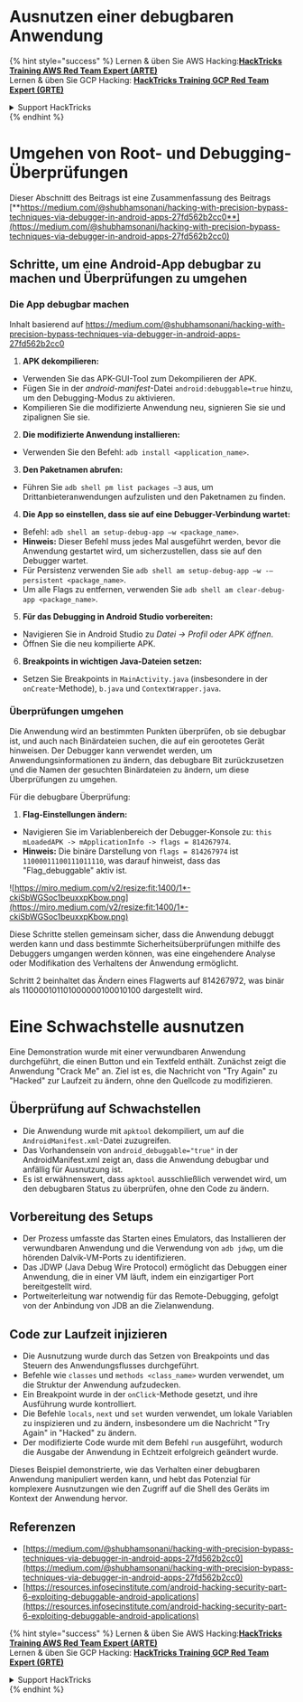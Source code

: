 # Ausnutzen einer debugbaren Anwendung

{% hint style="success" %}
Lernen & üben Sie AWS Hacking:<img src="/.gitbook/assets/arte.png" alt="" data-size="line">[**HackTricks Training AWS Red Team Expert (ARTE)**](https://training.hacktricks.xyz/courses/arte)<img src="/.gitbook/assets/arte.png" alt="" data-size="line">\
Lernen & üben Sie GCP Hacking: <img src="/.gitbook/assets/grte.png" alt="" data-size="line">[**HackTricks Training GCP Red Team Expert (GRTE)**<img src="/.gitbook/assets/grte.png" alt="" data-size="line">](https://training.hacktricks.xyz/courses/grte)

<details>

<summary>Support HackTricks</summary>

* Überprüfen Sie die [**Abonnementpläne**](https://github.com/sponsors/carlospolop)!
* **Treten Sie der** 💬 [**Discord-Gruppe**](https://discord.gg/hRep4RUj7f) oder der [**Telegram-Gruppe**](https://t.me/peass) bei oder **folgen** Sie uns auf **Twitter** 🐦 [**@hacktricks\_live**](https://twitter.com/hacktricks\_live)**.**
* **Teilen Sie Hacking-Tricks, indem Sie PRs an die** [**HackTricks**](https://github.com/carlospolop/hacktricks) und [**HackTricks Cloud**](https://github.com/carlospolop/hacktricks-cloud) GitHub-Repos senden.

</details>
{% endhint %}

# **Umgehen von Root- und Debugging-Überprüfungen**

Dieser Abschnitt des Beitrags ist eine Zusammenfassung des Beitrags [**https://medium.com/@shubhamsonani/hacking-with-precision-bypass-techniques-via-debugger-in-android-apps-27fd562b2cc0**](https://medium.com/@shubhamsonani/hacking-with-precision-bypass-techniques-via-debugger-in-android-apps-27fd562b2cc0)

## Schritte, um eine Android-App debugbar zu machen und Überprüfungen zu umgehen

### **Die App debugbar machen**

Inhalt basierend auf https://medium.com/@shubhamsonani/hacking-with-precision-bypass-techniques-via-debugger-in-android-apps-27fd562b2cc0

1. **APK dekompilieren:**
- Verwenden Sie das APK-GUI-Tool zum Dekompilieren der APK.
- Fügen Sie in der _android-manifest_-Datei `android:debuggable=true` hinzu, um den Debugging-Modus zu aktivieren.
- Kompilieren Sie die modifizierte Anwendung neu, signieren Sie sie und zipalignen Sie sie.

2. **Die modifizierte Anwendung installieren:**
- Verwenden Sie den Befehl: `adb install <application_name>`.

3. **Den Paketnamen abrufen:**
- Führen Sie `adb shell pm list packages –3` aus, um Drittanbieteranwendungen aufzulisten und den Paketnamen zu finden.

4. **Die App so einstellen, dass sie auf eine Debugger-Verbindung wartet:**
- Befehl: `adb shell am setup-debug-app –w <package_name>`.
- **Hinweis:** Dieser Befehl muss jedes Mal ausgeführt werden, bevor die Anwendung gestartet wird, um sicherzustellen, dass sie auf den Debugger wartet.
- Für Persistenz verwenden Sie `adb shell am setup-debug-app –w -–persistent <package_name>`.
- Um alle Flags zu entfernen, verwenden Sie `adb shell am clear-debug-app <package_name>`.

5. **Für das Debugging in Android Studio vorbereiten:**
- Navigieren Sie in Android Studio zu _Datei -> Profil oder APK öffnen_.
- Öffnen Sie die neu kompilierte APK.

6. **Breakpoints in wichtigen Java-Dateien setzen:**
- Setzen Sie Breakpoints in `MainActivity.java` (insbesondere in der `onCreate`-Methode), `b.java` und `ContextWrapper.java`.

### **Überprüfungen umgehen**

Die Anwendung wird an bestimmten Punkten überprüfen, ob sie debugbar ist, und auch nach Binärdateien suchen, die auf ein gerootetes Gerät hinweisen. Der Debugger kann verwendet werden, um Anwendungsinformationen zu ändern, das debugbare Bit zurückzusetzen und die Namen der gesuchten Binärdateien zu ändern, um diese Überprüfungen zu umgehen.

Für die debugbare Überprüfung:

1. **Flag-Einstellungen ändern:**
- Navigieren Sie im Variablenbereich der Debugger-Konsole zu: `this mLoadedAPK -> mApplicationInfo -> flags = 814267974`.
- **Hinweis:** Die binäre Darstellung von `flags = 814267974` ist `11000011100111011110`, was darauf hinweist, dass das "Flag_debuggable" aktiv ist.

![https://miro.medium.com/v2/resize:fit:1400/1*-ckiSbWGSoc1beuxxpKbow.png](https://miro.medium.com/v2/resize:fit:1400/1*-ckiSbWGSoc1beuxxpKbow.png)

Diese Schritte stellen gemeinsam sicher, dass die Anwendung debuggt werden kann und dass bestimmte Sicherheitsüberprüfungen mithilfe des Debuggers umgangen werden können, was eine eingehendere Analyse oder Modifikation des Verhaltens der Anwendung ermöglicht.

Schritt 2 beinhaltet das Ändern eines Flagwerts auf 814267972, was binär als 110000101101000000100010100 dargestellt wird.

# **Eine Schwachstelle ausnutzen**

Eine Demonstration wurde mit einer verwundbaren Anwendung durchgeführt, die einen Button und ein Textfeld enthält. Zunächst zeigt die Anwendung "Crack Me" an. Ziel ist es, die Nachricht von "Try Again" zu "Hacked" zur Laufzeit zu ändern, ohne den Quellcode zu modifizieren.

## **Überprüfung auf Schwachstellen**
- Die Anwendung wurde mit `apktool` dekompiliert, um auf die `AndroidManifest.xml`-Datei zuzugreifen.
- Das Vorhandensein von `android_debuggable="true"` in der AndroidManifest.xml zeigt an, dass die Anwendung debugbar und anfällig für Ausnutzung ist.
- Es ist erwähnenswert, dass `apktool` ausschließlich verwendet wird, um den debugbaren Status zu überprüfen, ohne den Code zu ändern.

## **Vorbereitung des Setups**
- Der Prozess umfasste das Starten eines Emulators, das Installieren der verwundbaren Anwendung und die Verwendung von `adb jdwp`, um die hörenden Dalvik-VM-Ports zu identifizieren.
- Das JDWP (Java Debug Wire Protocol) ermöglicht das Debuggen einer Anwendung, die in einer VM läuft, indem ein einzigartiger Port bereitgestellt wird.
- Portweiterleitung war notwendig für das Remote-Debugging, gefolgt von der Anbindung von JDB an die Zielanwendung.

## **Code zur Laufzeit injizieren**
- Die Ausnutzung wurde durch das Setzen von Breakpoints und das Steuern des Anwendungsflusses durchgeführt.
- Befehle wie `classes` und `methods <class_name>` wurden verwendet, um die Struktur der Anwendung aufzudecken.
- Ein Breakpoint wurde in der `onClick`-Methode gesetzt, und ihre Ausführung wurde kontrolliert.
- Die Befehle `locals`, `next` und `set` wurden verwendet, um lokale Variablen zu inspizieren und zu ändern, insbesondere um die Nachricht "Try Again" in "Hacked" zu ändern.
- Der modifizierte Code wurde mit dem Befehl `run` ausgeführt, wodurch die Ausgabe der Anwendung in Echtzeit erfolgreich geändert wurde.

Dieses Beispiel demonstrierte, wie das Verhalten einer debugbaren Anwendung manipuliert werden kann, und hebt das Potenzial für komplexere Ausnutzungen wie den Zugriff auf die Shell des Geräts im Kontext der Anwendung hervor.

## Referenzen
* [https://medium.com/@shubhamsonani/hacking-with-precision-bypass-techniques-via-debugger-in-android-apps-27fd562b2cc0](https://medium.com/@shubhamsonani/hacking-with-precision-bypass-techniques-via-debugger-in-android-apps-27fd562b2cc0)
* [https://resources.infosecinstitute.com/android-hacking-security-part-6-exploiting-debuggable-android-applications](https://resources.infosecinstitute.com/android-hacking-security-part-6-exploiting-debuggable-android-applications)

{% hint style="success" %}
Lernen & üben Sie AWS Hacking:<img src="/.gitbook/assets/arte.png" alt="" data-size="line">[**HackTricks Training AWS Red Team Expert (ARTE)**](https://training.hacktricks.xyz/courses/arte)<img src="/.gitbook/assets/arte.png" alt="" data-size="line">\
Lernen & üben Sie GCP Hacking: <img src="/.gitbook/assets/grte.png" alt="" data-size="line">[**HackTricks Training GCP Red Team Expert (GRTE)**<img src="/.gitbook/assets/grte.png" alt="" data-size="line">](https://training.hacktricks.xyz/courses/grte)

<details>

<summary>Support HackTricks</summary>

* Überprüfen Sie die [**Abonnementpläne**](https://github.com/sponsors/carlospolop)!
* **Treten Sie der** 💬 [**Discord-Gruppe**](https://discord.gg/hRep4RUj7f) oder der [**Telegram-Gruppe**](https://t.me/peass) bei oder **folgen** Sie uns auf **Twitter** 🐦 [**@hacktricks\_live**](https://twitter.com/hacktricks\_live)**.**
* **Teilen Sie Hacking-Tricks, indem Sie PRs an die** [**HackTricks**](https://github.com/carlospolop/hacktricks) und [**HackTricks Cloud**](https://github.com/carlospolop/hacktricks-cloud) GitHub-Repos senden.

</details>
{% endhint %}

